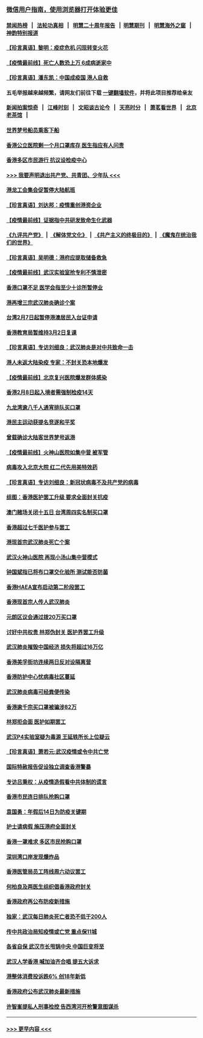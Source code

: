 ### [微信用户指南，使用浏览器打开体验更佳](https://github.com/gfw-breaker/banned-news1/blob/master/indexes/wechat-guide.md?t=0)
#### [禁闻热榜](热点新闻.md?t=0)  &nbsp;&nbsp;|&nbsp;&nbsp; [法轮功真相](https://github.com/gfw-breaker/truth/blob/master/README.md?t=0) &nbsp;&nbsp;|&nbsp;&nbsp; [明慧二十周年报告](https://github.com/gfw-breaker/mh-reports/blob/master/README.md?t=0) &nbsp;&nbsp;|&nbsp;&nbsp;[明慧期刊](https://github.com/gfw-breaker/mh-qikan) &nbsp;&nbsp;|&nbsp;&nbsp; [明慧海外之窗](https://github.com/gfw-breaker/mh-news/blob/master/README.md?t=0) &nbsp;&nbsp;|&nbsp;&nbsp; [神韵特别报道](https://github.com/gfw-breaker/mh-news/blob/master/shenyun.md?t=0)
#### [【珍言真语】黎明：疫症危机 闪现转变火花](../pages/nsc415/n11859199.md?t=02110802) 
#### [【疫情最前线】死亡人数恐上万 6成病逝家中](../pages/nsc415/n11856687.md?t=02110802) 
#### [【珍言真语】潘东凯：中国成疫国 港人自救](../pages/nsc415/n11856962.md?t=02110802) 
#### 五毛举报越来越频繁，请网友们前往下载 [一键翻墙软件](https://github.com/gfw-breaker/ssr-accounts)，并将此项目推荐给亲友
#### [新闻拍案惊奇](https://github.com/gfw-breaker/banned-news1/blob/master/pages/link4.md) &nbsp;&nbsp;|&nbsp;&nbsp; [江峰时刻](https://github.com/gfw-breaker/banned-news1/blob/master/pages/link4.md) &nbsp;&nbsp;|&nbsp;&nbsp; [文昭谈古论今](https://github.com/gfw-breaker/banned-news1/blob/master/pages/link4.md) &nbsp;&nbsp;|&nbsp;&nbsp; [天亮时分](https://github.com/gfw-breaker/banned-news1/blob/master/pages/link4.md) &nbsp;&nbsp;|&nbsp;&nbsp; [萧茗看世界](https://github.com/gfw-breaker/banned-news1/blob/master/pages/link4.md) &nbsp;&nbsp;|&nbsp;&nbsp; [北京老茶馆](https://github.com/gfw-breaker/banned-news1/blob/master/pages/link4.md) &nbsp;&nbsp;|&nbsp;&nbsp; 
#### [世界梦号船员乘客下船](../pages/nsc415/n11856883.md?t=02110802) 
#### [香港公立医院剩一个月口罩库存 医生指应有人问责](../pages/nsc415/n11856875.md?t=02110802) 
#### [香港多区市民游行 抗议设检疫中心](../pages/nsc415/n11856866.md?t=02110802) 
#### [>>> 我要声明退出共产党、共青团、少年队 <<<](https://github.com/begood0513/goodnews/blob/master/quit/letter.md) 
#### [港龙工会集会促暂停大陆航班](../pages/nsc415/n11856840.md?t=02110802) 
#### [【珍言真语】刘达邦：疫情重创港资企业](../pages/nsc415/n11854274.md?t=02110802) 
#### [【疫情最前线】证据指中共研发致命生化武器](../pages/nsc415/n11853087.md?t=02110802) 
#### [《九评共产党》](https://github.com/begood0513/9ping.md/blob/master/README.md) &nbsp;|&nbsp; [《解体党文化》](../../../../jtdwh.md/blob/master/README.md)  &nbsp;|&nbsp; [《共产主义的终极目的》](../../../../gczydzjmd.md/blob/master/README.md) &nbsp;|&nbsp; [《魔鬼在统治我们的世界》](../../../../mgztzwmdsj.md/blob/master/README.md) 
#### [【珍言真语】吴明德：港府应提取储备救急](../pages/nsc415/n11852734.md?t=02110802) 
#### [【疫情最前线】武汉实验室抢专利不慎泄密](../pages/nsc415/n11850310.md?t=02110802) 
#### [香港口罩不足 医学会指至少十诊所暂停业](../pages/nsc415/n11850301.md?t=02110802) 
#### [港再增三宗武汉肺炎确诊个案](../pages/nsc415/n11850328.md?t=02110802) 
#### [台湾2月7日起暂停港澳居民入台证申请](../pages/nsc415/n11850304.md?t=02110802) 
#### [香港教育局暂维持3月2日复课](../pages/nsc415/n11850260.md?t=02110802) 
#### [【珍言真语】专访刘细良：武汉肺炎是对中共致命一击](../pages/nsc415/n11849934.md?t=02110802) 
#### [港人未返大陆染疫 专家：不封关恐本地爆发](../pages/nsc415/n11848021.md?t=02110802) 
#### [【疫情最前线】北京复兴医院爆发群体感染](../pages/nsc415/n11847626.md?t=02110802) 
#### [香港2月8日起入境者需强制检疫14天](../pages/nsc415/n11847658.md?t=02110802) 
#### [九龙湾逾八千人通宵排队买口罩](../pages/nsc415/n11847647.md?t=02110802) 
#### [港民主运动获提名竞逐和平奖](../pages/nsc415/n11847633.md?t=02110802) 
#### [曾载确诊大陆客世界梦号返港](../pages/nsc415/n11847608.md?t=02110802) 
#### [【疫情最前线】火神山医院如集中营 被军管](../pages/nsc415/n11847524.md?t=02110802) 
#### [病毒攻入北京大院 红二代先用美特效药](../pages/nsc415/n11847427.md?t=02110802) 
#### [【珍言真语】专访刘细良：新冠状病毒不及共产党的病毒](../pages/nsc415/n11847164.md?t=02110802) 
#### [组图：香港医护罢工升级 要求全面封关抗疫](../pages/nsc415/n11844107.md?t=02110802) 
#### [澳门赌场关闭十五日 台湾周四实名制买口罩](../pages/nsc415/n11845083.md?t=02110802) 
#### [香港超过七千医护参与罢工](../pages/nsc415/n11845051.md?t=02110802) 
#### [港现首宗武汉肺炎死亡个案](../pages/nsc415/n11844998.md?t=02110802) 
#### [武汉火神山医院 再现小汤山集中营模式](../pages/nsc415/n11844763.md?t=02110802) 
#### [钟国斌指已将布口罩交化验所 测试能否防菌](../pages/nsc415/n11842783.md?t=02110802) 
#### [香港HAEA宣布启动第二阶段罢工](../pages/nsc415/n11842723.md?t=02110802) 
#### [香港现首宗人传人武汉肺炎](../pages/nsc415/n11842766.md?t=02110802) 
#### [元朗区议会通过拨20万买口罩](../pages/nsc415/n11842754.md?t=02110802) 
#### [讨好中共权贵 林郑伪封关 医护界罢工升级](../pages/nsc415/n11842359.md?t=02110802) 
#### [武汉肺炎摧毁中国经济 损失将超过16万亿](../pages/nsc415/n11839723.md?t=02110802) 
#### [香港美孚街坊连续两日反对设隔离营](../pages/nsc415/n11839962.md?t=02110802) 
#### [香港防护中心忧病毒社区蔓延](../pages/nsc415/n11839933.md?t=02110802) 
#### [武汉肺炎病毒可经粪便传染](../pages/nsc415/n11839939.md?t=02110802) 
#### [香港逾千宗买口罩被骗涉82万](../pages/nsc415/n11839914.md?t=02110802) 
#### [林郑拒会面 医护如期罢工](../pages/nsc415/n11839892.md?t=02110802) 
#### [武汉P4实验室疑为毒源 王延轶所长上位疑云](../pages/nsc415/n11835543.md?t=02110802) 
#### [【珍言真语】萧若元:武汉疫情或令中共亡党](../pages/nsc415/n11829394.md?t=02110802) 
#### [国际特赦报告促设独立调查香港警暴](../pages/nsc415/n11833845.md?t=02110802) 
#### [专访吕秉权：从疫情造假看中共体制的谎言](../pages/nsc415/n11833813.md?t=02110802) 
#### [香港市民连日排队抢购口罩](../pages/nsc415/n11833794.md?t=02110802) 
#### [袁国勇：年假后14日为防疫关键期](../pages/nsc415/n11831088.md?t=02110802) 
#### [护士请病假 施压港府全面封关](../pages/nsc415/n11831030.md?t=02110802) 
#### [香港一罩难求 多区市民抢购口罩](../pages/nsc415/n11831002.md?t=02110802) 
#### [深圳湾口岸发现爆炸品](../pages/nsc415/n11828802.md?t=02110802) 
#### [香港医管局员工阵线周六动议罢工](../pages/nsc415/n11828762.md?t=02110802) 
#### [何柏良及两医生组织倡香港政府封关](../pages/nsc415/n11828749.md?t=02110802) 
#### [香港政府再公布防疫新措施](../pages/nsc415/n11828716.md?t=02110802) 
#### [独家：武汉每日肺炎死亡者恐不低于200人](../pages/nsc415/n11828240.md?t=02110802) 
#### [传中共政治局知疫情或亡党 重点保11城](../pages/nsc415/n11828145.md?t=02110802) 
#### [各省自保 武汉市长甩锅中央 中国巨变将至](../pages/nsc415/n11828021.md?t=02110802) 
#### [武汉人学香港 喊加油齐合唱 提五大诉求](../pages/nsc415/n11827046.md?t=02110802) 
#### [港整体消费投诉跌6% 创18年新低](../pages/nsc415/n11817280.md?t=02110802) 
#### [香港政府公布武汉肺炎最新措施](../pages/nsc415/n11817152.md?t=02110802) 
#### [许智峯提私人刑事检控 告西湾河开枪警意图谋杀](../pages/nsc415/n11817132.md?t=02110802) 

----
#### [ >>> 更早内容 <<< ](../indexes/nsc415-earlier.md)
